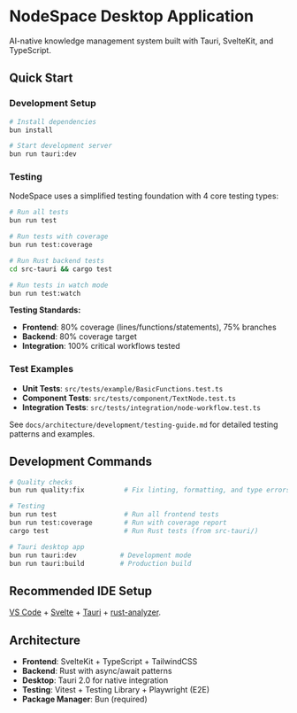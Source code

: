 # NodeSpace Desktop Application

AI-native knowledge management system built with Tauri, SvelteKit, and TypeScript.

## Quick Start

### Development Setup

```bash
# Install dependencies
bun install

# Start development server
bun run tauri:dev
```

### Testing

NodeSpace uses a simplified testing foundation with 4 core testing types:

```bash
# Run all tests
bun run test

# Run tests with coverage
bun run test:coverage

# Run Rust backend tests
cd src-tauri && cargo test

# Run tests in watch mode
bun run test:watch
```

**Testing Standards:**
- **Frontend**: 80% coverage (lines/functions/statements), 75% branches
- **Backend**: 80% coverage target
- **Integration**: 100% critical workflows tested

### Test Examples

- **Unit Tests**: `src/tests/example/BasicFunctions.test.ts`
- **Component Tests**: `src/tests/component/TextNode.test.ts`  
- **Integration Tests**: `src/tests/integration/node-workflow.test.ts`

See `docs/architecture/development/testing-guide.md` for detailed testing patterns and examples.

## Development Commands

```bash
# Quality checks
bun run quality:fix          # Fix linting, formatting, and type errors

# Testing
bun run test                 # Run all frontend tests
bun run test:coverage        # Run with coverage report
cargo test                   # Run Rust tests (from src-tauri/)

# Tauri desktop app
bun run tauri:dev           # Development mode
bun run tauri:build         # Production build
```

## Recommended IDE Setup

[VS Code](https://code.visualstudio.com/) + [Svelte](https://marketplace.visualstudio.com/items?itemName=svelte.svelte-vscode) + [Tauri](https://marketplace.visualstudio.com/items?itemName=tauri-apps.tauri-vscode) + [rust-analyzer](https://marketplace.visualstudio.com/items?itemName=rust-lang.rust-analyzer).

## Architecture

- **Frontend**: SvelteKit + TypeScript + TailwindCSS
- **Backend**: Rust with async/await patterns
- **Desktop**: Tauri 2.0 for native integration
- **Testing**: Vitest + Testing Library + Playwright (E2E)
- **Package Manager**: Bun (required)
